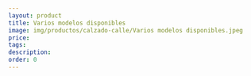 ```yaml
---
layout: product
title: Varios modelos disponibles
image: img/productos/calzado-calle/Varios modelos disponibles.jpeg
price: 
tags: 
description: 
order: 0
---
```

